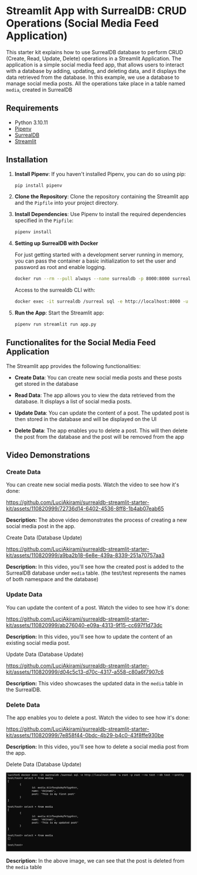 # Streamlit App with SurrealDB: CRUD Operations (Social Media Feed Application)

This starter kit explains how to use SurrealDB database to perform CRUD (Create, Read, Update, Delete) operations in a Streamlit Application. The application is a simple social media feed app, that allows users to interact with a database by adding, updating, and deleting data, and it displays the data retrieved from the database. In this example, we use a database to manage social media posts. All the operations take place in a table named `media`, created in SurrealDB

## Requirements

- Python 3.10.11
- [Pipenv](https://pipenv.pypa.io/en/latest/)
- [SurrealDB](https://surrealdb.com/)
- [Streamlit](https://streamlit.io/)

## Installation

1. **Install Pipenv**: If you haven't installed Pipenv, you can do so using pip:

   ```bash
   pip install pipenv
   ```

2. **Clone the Repository**: Clone the repository containing the Streamlit app and the `Pipfile` into your project directory.

3. **Install Dependencies**: Use Pipenv to install the required dependencies specified in the `Pipfile`:

   ```bash
   pipenv install
   ```

4. **Setting up SurrealDB with Docker**

   For just getting started with a development server running in memory, you can pass the container a basic initialization to set the user and password as root and enable logging.

   ```bash
   docker run --rm --pull always --name surrealdb -p 8000:8000 surrealdb/surrealdb:latest start --log trace --user root --pass root memory
   ```
   Access to the surrealdb CLI with:
   ```bash
   docker exec -it surrealdb /surreal sql -e http://localhost:8000 -u root -p root --ns test --db test --pretty
   ```

5. **Run the App**: Start the Streamlit app:

   ```bash
   pipenv run streamlit run app.py
   ```
   

## Functionalites for the Social Media Feed Application

The Streamlit app provides the following functionalities:

- **Create Data**: You can create new social media posts and these posts get stored in the database

- **Read Data**: The app allows you to view the data retrieved from the database. It displays a list of social media posts.

- **Update Data**: You can update the content of a post. The updated post is then stored in the database and will be displayed on the UI

- **Delete Data**: The app enables you to delete a post. This will then delete the post from the database and the post will be removed from the app
## Video Demonstrations

### Create Data

You can create new social media posts. Watch the video to see how it's done:

https://github.com/LuciAkirami/surrealdb-streamlit-starter-kit/assets/110820999/72736d14-6402-4536-8ff8-1b4ab07eab65

**Description:** The above video demonstrates the process of creating a new social media post in the app.

Create Data (Database Update)

https://github.com/LuciAkirami/surrealdb-streamlit-starter-kit/assets/110820999/a9ba2b18-6e8e-439a-8339-251a70757aa3

**Description:** In this video, you'll see how the created post is added to the SurrealDB database under `media` table. (the test/test represents the names of both namespace and the database)

### Update Data

You can update the content of a post. Watch the video to see how it's done:

https://github.com/LuciAkirami/surrealdb-streamlit-starter-kit/assets/110820999/ab276040-e09a-4313-9f15-cc697f1d73dc

**Description:** In this video, you'll see how to update the content of an existing social media post.

Update Data (Database Update)

https://github.com/LuciAkirami/surrealdb-streamlit-starter-kit/assets/110820999/d04c5c13-d70c-4317-a558-c80a6f7907c6

**Description:** This video showcases the updated data in the `media` table in the SurrealDB.

### Delete Data

The app enables you to delete a post. Watch the video to see how it's done:

https://github.com/LuciAkirami/surrealdb-streamlit-starter-kit/assets/110820999/7e858f44-0bdc-4b29-b4c0-43f8ffe930be

**Description:** In this video, you'll see how to delete a social media post from the app.

Delete Data (Database Update)

![](.github/del_trim.jpg)

**Description:** In the above image, we can see that the post is deleted from the `media` table
